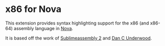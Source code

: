 # x86 for Nova

This extension provides syntax highlighting support for the x86 (and x86-64) assembly language in [Nova](https://panic.com/nova/).

It is based off the work of [Sublimeassembly 2](https://github.com/Nessphoro/sublimeassembly) and [Dan C Underwood](https://github.com/dan-c-underwood/Arm.novaextension).
